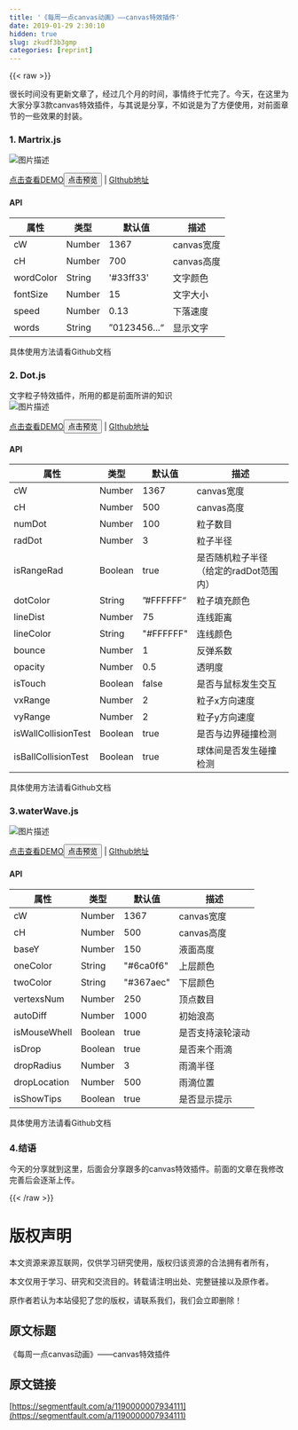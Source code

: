 ```yaml
---
title: '《每周一点canvas动画》——canvas特效插件' 
date: 2019-01-29 2:30:10
hidden: true
slug: zkudf3b3gmp
categories: [reprint]
---
```


{{< raw >}}

                    
<p>很长时间没有更新文章了，经过几个月的时间，事情终于忙完了。今天，在这里为大家分享3款canvas特效插件，与其说是分享，不如说是为了方便使用，对前面章节的一些效果的封装。</p>
<h3 id="articleHeader0">1. Martrix.js</h3>
<p><span class="img-wrap"><img data-src="/img/bVHsaC?w=698&amp;h=383" src="https://static.alili.tech/img/bVHsaC?w=698&amp;h=383" alt="图片描述" title="图片描述" style="cursor: pointer; display: inline;"></span></p>
<p><a href="http://codepen.io/supperjet/pen/JbqZPK" rel="nofollow noreferrer" target="_blank">点击查看DEMO</a><button class="btn btn-xs btn-default ml10 preview" data-url="supperjet/pen/JbqZPK" data-typeid="3">点击预览</button>   |    <a href="https://github.com/supperjet/Martrix.js" rel="nofollow noreferrer" target="_blank">GIthub地址</a></p>
<h4>API</h4>
<table>
<thead><tr>
<th>属性</th>
<th>类型</th>
<th>默认值</th>
<th>描述</th>
</tr></thead>
<tbody>
<tr>
<td>cW</td>
<td>Number</td>
<td>1367</td>
<td>canvas宽度</td>
</tr>
<tr>
<td>cH</td>
<td>Number</td>
<td>700</td>
<td>canvas高度</td>
</tr>
<tr>
<td>wordColor</td>
<td>String</td>
<td>'#33ff33'</td>
<td>文字颜色</td>
</tr>
<tr>
<td>fontSize</td>
<td>Number</td>
<td>15</td>
<td>文字大小</td>
</tr>
<tr>
<td>speed</td>
<td>Number</td>
<td>0.13</td>
<td>下落速度</td>
</tr>
<tr>
<td>words</td>
<td>String</td>
<td>”0123456...“</td>
<td>显示文字</td>
</tr>
</tbody>
</table>
<p>具体使用方法请看Github文档</p>
<h3 id="articleHeader1">2. Dot.js</h3>
<p>文字粒子特效插件，所用的都是前面所讲的知识<br><span class="img-wrap"><img data-src="/img/bVHsaO?w=843&amp;h=499" src="https://static.alili.tech/img/bVHsaO?w=843&amp;h=499" alt="图片描述" title="图片描述" style="cursor: pointer; display: inline;"></span></p>
<p><a href="http://codepen.io/supperjet/pen/vyMKWO" rel="nofollow noreferrer" target="_blank">点击查看DEMO</a><button class="btn btn-xs btn-default ml10 preview" data-url="supperjet/pen/vyMKWO" data-typeid="3">点击预览</button>   |    <a href="https://github.com/supperjet/Dot" rel="nofollow noreferrer" target="_blank">GIthub地址</a></p>
<h4>API</h4>
<table>
<thead><tr>
<th>属性</th>
<th>类型</th>
<th>默认值</th>
<th>描述</th>
</tr></thead>
<tbody>
<tr>
<td>cW</td>
<td>Number</td>
<td>1367</td>
<td>canvas宽度</td>
</tr>
<tr>
<td>cH</td>
<td>Number</td>
<td>500</td>
<td>canvas高度</td>
</tr>
<tr>
<td>numDot</td>
<td>Number</td>
<td>100</td>
<td>粒子数目</td>
</tr>
<tr>
<td>radDot</td>
<td>Number</td>
<td>3</td>
<td>粒子半径</td>
</tr>
<tr>
<td>isRangeRad</td>
<td>Boolean</td>
<td>true</td>
<td>是否随机粒子半径（给定的radDot范围内）</td>
</tr>
<tr>
<td>dotColor</td>
<td>String</td>
<td>”#FFFFFF“</td>
<td>粒子填充颜色</td>
</tr>
<tr>
<td>lineDist</td>
<td>Number</td>
<td>75</td>
<td>连线距离</td>
</tr>
<tr>
<td>lineColor</td>
<td>String</td>
<td>"#FFFFFF"</td>
<td>连线颜色</td>
</tr>
<tr>
<td>bounce</td>
<td>Number</td>
<td>1</td>
<td>反弹系数</td>
</tr>
<tr>
<td>opacity</td>
<td>Number</td>
<td>0.5</td>
<td>透明度</td>
</tr>
<tr>
<td>isTouch</td>
<td>Boolean</td>
<td>false</td>
<td>是否与鼠标发生交互</td>
</tr>
<tr>
<td>vxRange</td>
<td>Number</td>
<td>2</td>
<td>粒子x方向速度</td>
</tr>
<tr>
<td>vyRange</td>
<td>Number</td>
<td>2</td>
<td>粒子y方向速度</td>
</tr>
<tr>
<td>isWallCollisionTest</td>
<td>Boolean</td>
<td>true</td>
<td>是否与边界碰撞检测</td>
</tr>
<tr>
<td>isBallCollisionTest</td>
<td>Boolean</td>
<td>true</td>
<td>球体间是否发生碰撞检测</td>
</tr>
</tbody>
</table>
<p>具体使用方法请看Github文档</p>
<h3 id="articleHeader2">3.waterWave.js</h3>
<p><span class="img-wrap"><img data-src="/img/bVHsaZ?w=945&amp;h=561" src="https://static.alili.tech/img/bVHsaZ?w=945&amp;h=561" alt="图片描述" title="图片描述" style="cursor: pointer; display: inline;"></span></p>
<p><a href="http://codepen.io/supperjet/pen/LboKLg" rel="nofollow noreferrer" target="_blank">点击查看DEMO</a><button class="btn btn-xs btn-default ml10 preview" data-url="supperjet/pen/LboKLg" data-typeid="3">点击预览</button>   |    <a href="https://github.com/supperjet/waterWave.js" rel="nofollow noreferrer" target="_blank">GIthub地址</a></p>
<h4>API</h4>
<table>
<thead><tr>
<th>属性</th>
<th>类型</th>
<th>默认值</th>
<th>描述</th>
</tr></thead>
<tbody>
<tr>
<td>cW</td>
<td>Number</td>
<td>1367</td>
<td>canvas宽度</td>
</tr>
<tr>
<td>cH</td>
<td>Number</td>
<td>500</td>
<td>canvas高度</td>
</tr>
<tr>
<td>baseY</td>
<td>Number</td>
<td>150</td>
<td>液面高度</td>
</tr>
<tr>
<td>oneColor</td>
<td>String</td>
<td>"#6ca0f6"</td>
<td>上层颜色</td>
</tr>
<tr>
<td>twoColor</td>
<td>String</td>
<td>"#367aec"</td>
<td>下层颜色</td>
</tr>
<tr>
<td>vertexsNum</td>
<td>Number</td>
<td>250</td>
<td>顶点数目</td>
</tr>
<tr>
<td>autoDiff</td>
<td>Number</td>
<td>1000</td>
<td>初始浪高</td>
</tr>
<tr>
<td>isMouseWhell</td>
<td>Boolean</td>
<td>true</td>
<td>是否支持滚轮滚动</td>
</tr>
<tr>
<td>isDrop</td>
<td>Boolean</td>
<td>true</td>
<td>是否来个雨滴</td>
</tr>
<tr>
<td>dropRadius</td>
<td>Number</td>
<td>3</td>
<td>雨滴半径</td>
</tr>
<tr>
<td>dropLocation</td>
<td>Number</td>
<td>500</td>
<td>雨滴位置</td>
</tr>
<tr>
<td>isShowTips</td>
<td>Boolean</td>
<td>true</td>
<td>是否显示提示</td>
</tr>
</tbody>
</table>
<p>具体使用方法请看Github文档</p>
<h3 id="articleHeader3">4.结语</h3>
<p>今天的分享就到这里，后面会分享跟多的canvas特效插件。前面的文章在我修改完善后会逐渐上传。</p>

                
{{< /raw >}}

# 版权声明
本文资源来源互联网，仅供学习研究使用，版权归该资源的合法拥有者所有，

本文仅用于学习、研究和交流目的。转载请注明出处、完整链接以及原作者。

原作者若认为本站侵犯了您的版权，请联系我们，我们会立即删除！

## 原文标题
《每周一点canvas动画》——canvas特效插件

## 原文链接
[https://segmentfault.com/a/1190000007934111](https://segmentfault.com/a/1190000007934111)

